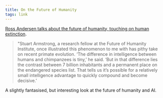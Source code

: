 ```yaml
---
title: On the Future of Humanity
tags: link
---
```


[Ross Andersen talks about the future of humanity, touching on human extinction][post].

> "Stuart Armstrong, a research fellow at the Future of Humanity Institute, once 
> illustrated this phenomenon to me with has pithy take on recent primate evolution. 
> ‘The difference in intelligence between humans and chimpanzees is tiny,’ he said. 
> ‘But in that difference lies the contrast between 7 billion inhabitants and a 
> permanent place on the endangered species list. That tells us it’s possible for a 
> relatively small intelligence advantage to quickly compound and become decisive.’

A slightly fantasised, but interesting look at the future of humanity and AI.

[post]: http://www.aeonmagazine.com/world-views/ross-andersen-human-extinction/

